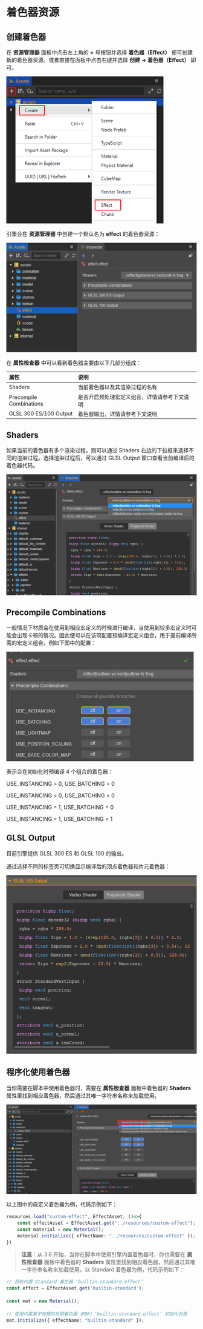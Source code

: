# 着色器资源

## 创建着色器

在 **资源管理器** 面板中点击左上角的 **+** 号按钮并选择 **着色器（Effect）** 便可创建新的着色器资源。或者直接在面板中点击右键并选择 **创建 -> 着色器（Effect）** 即可。

![1](img/create-effect.png)

引擎会在 **资源管理器** 中创建一个默认名为 **effect** 的着色器资源：

![image](img/new-effect.png)

在 **属性检查器** 中可以看到着色器主要由以下几部分组成：

|属性|说明|
| :-- | :-- |
|Shaders | 当前着色器以及其渲染过程的名称
| Precompile Combinations | 是否开启预处理宏定义组合，详情请参考下文说明
| GLSL 300 ES/100 Output | 着色器输出，详情请参考下文说明

## Shaders

如果当前的着色器有多个渲染过程，则可以通过 Shaders 右边的下拉框来选择不同的渲染过程。选择渲染过程后，可以通过 GLSL Output 窗口查看当前编译后的着色器代码。

![渲染过程](img/effect-pass.png)

## Precompile Combinations

一般情况下材质会在使用到相应宏定义的时候进行编译，当使用到较多宏定义时可能会出现卡顿的情况。因此便可以在该项配置预编译宏定义组合，用于提前编译所需的宏定义组合。例如下图中的配置：

![image](./img/precompile.png)

表示会在初始化时预编译 4 个组合的着色器：

USE_INSTANCING = 0, USE_BATCHING = 0

USE_INSTANCING = 0, USE_BATCHING = 0

USE_INSTANCING = 1, USE_BATCHING = 0

USE_INSTANCING = 1, USE_BATCHING = 1

## GLSL Output

目前引擎提供 GLSL 300 ES 和 GLSL 100 的输出。

通过选择不同的标签页可切换显示编译后的顶点着色器和片元着色器：

![vs-fs-switc](img/change-vs-fs.png)

## 程序化使用着色器

当你需要在脚本中使用着色器时，需要在 **属性检查器** 面板中着色器的 **Shaders** 属性里找到相应着色器，然后通过其唯一字符串名称来加载使用。

![img](img/load-custom-effect.png)

以上图中的自定义着色器为例，代码示例如下：

```ts
resources.load("custom-effect", EffectAsset, ()=>{
    const effectAsset = EffectAsset.get("../resources/custom-effect");
    const material = new Material();
    material.initialize({ effectName: "../resources/custom-effect" });
})        
```

> **注意**：从 3.6 开始，当你在脚本中使用引擎内置着色器时，你也需要在 **属性检查器** 面板中着色器的 **Shaders** 属性里找到相应着色器，然后通过其唯一字符串名称来加载使用。以 Standard 着色器为例，代码示例如下：

```ts
// 获取内置 Standard 着色器 ‘builtin-standard.effect’
const effect = EffectAsset.get('builtin-standard');

const mat = new Material();

// 使用内置基于物理的光照着色器（PBR）‘builtin-standard.effect’ 初始化材质
mat.initialize({ effectName: "builtin-standard" });
```
